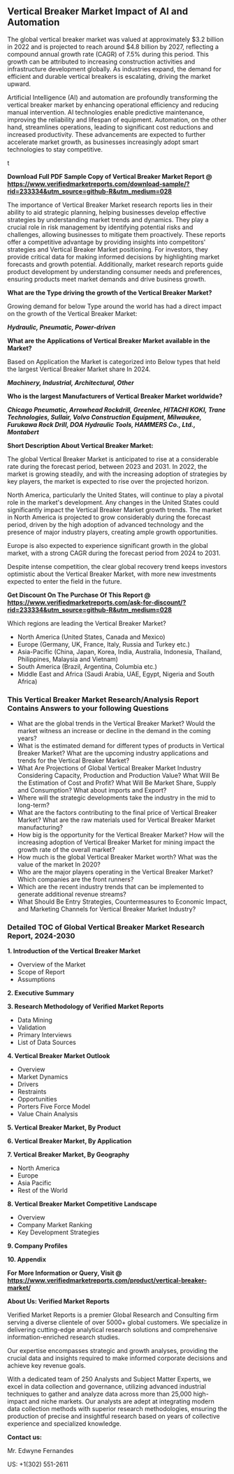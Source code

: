 <h2>Vertical Breaker Market Impact of AI and Automation</h2><p>The global vertical breaker market was valued at approximately $3.2 billion in 2022 and is projected to reach around $4.8 billion by 2027, reflecting a compound annual growth rate (CAGR) of 7.5% during this period. This growth can be attributed to increasing construction activities and infrastructure development globally. As industries expand, the demand for efficient and durable vertical breakers is escalating, driving the market upward.</p><p>Artificial Intelligence (AI) and automation are profoundly transforming the vertical breaker market by enhancing operational efficiency and reducing manual intervention. AI technologies enable predictive maintenance, improving the reliability and lifespan of equipment. Automation, on the other hand, streamlines operations, leading to significant cost reductions and increased productivity. These advancements are expected to further accelerate market growth, as businesses increasingly adopt smart technologies to stay competitive.</p>t</p><p id="" class=""><strong>Download Full PDF Sample Copy of Vertical Breaker Market Report @ <a href="https://www.verifiedmarketreports.com/download-sample/?rid=233334&utm_source=github-R&utm_medium=028" target="_blank">https://www.verifiedmarketreports.com/download-sample/?rid=233334&utm_source=github-R&utm_medium=028</a></strong></p><p>The importance of&nbsp;Vertical Breaker Market research reports lies in their ability to aid strategic planning, helping businesses develop effective strategies by understanding market trends and dynamics. They play a crucial role in risk management by identifying potential risks and challenges, allowing businesses to mitigate them proactively. These reports offer a competitive advantage by providing insights into competitors' strategies and Vertical Breaker Market positioning. For investors, they provide critical data for making informed decisions by highlighting market forecasts and growth potential. Additionally, market research reports guide product development by understanding consumer needs and preferences, ensuring products meet market demands and drive business growth.</p><p><strong>What are the&nbsp;Type driving the growth of the Vertical Breaker Market?</strong></p><p id="" class="">Growing demand for below Type around the world has had a direct impact on the growth of the Vertical Breaker Market:</p><em><strong>Hydraulic, Pneumatic, Power-driven</strong></em></p><strong>What are the&nbsp;Applications&nbsp;of Vertical Breaker Market available in the Market?</strong></p><p id="" class="">Based on Application the Market is categorized into Below types that held the largest Vertical Breaker Market share In 2024.</p><em><strong>Machinery, Industrial, Architectural, Other</strong></em></p><strong>Who is the largest Manufacturers of Vertical Breaker Market worldwide?</strong></p><p><em><strong>Chicago Pneumatic, Arrowhead Rockdrill, Greenlee, HITACHI KOKI, Trane Technologies, Sullair, Volvo Construction Equipment, Milwaukee, Furukawa Rock Drill, DOA Hydraulic Tools, HAMMERS Co., Ltd., Montabert</strong></em></p><p id="" class=""><strong>Short Description About Vertical Breaker Market:</strong></p><p>The global Vertical Breaker Market is anticipated to rise at a considerable rate during the forecast period, between 2023 and 2031. In 2022, the market is growing steadily, and with the increasing adoption of strategies by key players, the market is expected to rise over the projected horizon.</p><p>North America, particularly the United States, will continue to play a pivotal role in the market's development. Any changes in the United States could significantly impact the Vertical Breaker Market growth trends. The market in North America is projected to grow considerably during the forecast period, driven by the high adoption of advanced technology and the presence of major industry players, creating ample growth opportunities.</p><p>Europe is also expected to experience significant growth in the global market, with a strong CAGR during the forecast period from 2024 to 2031.</p><p>Despite intense competition, the clear global recovery trend keeps investors optimistic about the Vertical Breaker Market, with more new investments expected to enter the field in the future.</p><p id="" class=""><strong>Get Discount On The Purchase Of This Report @ <a href="https://www.verifiedmarketreports.com/ask-for-discount/?rid=233334&utm_source=github-R&utm_medium=028" target="_blank">https://www.verifiedmarketreports.com/ask-for-discount/?rid=233334&utm_source=github-R&utm_medium=028</a></strong></p>Which regions are leading the Vertical Breaker Market?</p><ul><li>North America (United States, Canada and Mexico)</li><li>Europe (Germany, UK, France, Italy, Russia and Turkey etc.)</li><li>Asia-Pacific (China, Japan, Korea, India, Australia, Indonesia, Thailand, Philippines, Malaysia and Vietnam)</li><li>South America (Brazil, Argentina, Columbia etc.)</li><li>Middle East and Africa (Saudi Arabia, UAE, Egypt, Nigeria and South Africa)</li></ul><h3 id="" class="">This Vertical Breaker Market Research/Analysis Report Contains Answers to your following Questions</h3><ul><li>What are the global trends in the Vertical Breaker Market? Would the market witness an increase or decline in the demand in the coming years?</li><li>What is the estimated demand for different types of products in Vertical Breaker Market? What are the upcoming industry applications and trends for the Vertical Breaker Market?</li><li>What Are Projections of Global Vertical Breaker Market Industry Considering Capacity, Production and Production Value? What Will Be the Estimation of Cost and Profit? What Will Be Market Share, Supply and Consumption? What about imports and Export?</li><li>Where will the strategic developments take the industry in the mid to long-term?</li><li>What are the factors contributing to the final price of Vertical Breaker Market? What are the raw materials used for Vertical Breaker Market manufacturing?</li><li>How big is the opportunity for the Vertical Breaker Market? How will the increasing adoption of Vertical Breaker Market for mining impact the growth rate of the overall market?</li><li>How much is the global Vertical Breaker Market worth? What was the value of the market In 2020?</li><li>Who are the major players operating in the Vertical Breaker Market? Which companies are the front runners?</li><li>Which are the recent industry trends that can be implemented to generate additional revenue streams?</li><li>What Should Be Entry Strategies, Countermeasures to Economic Impact, and Marketing Channels for Vertical Breaker Market Industry?</li></ul><h3 id="" class="">Detailed TOC of Global Vertical Breaker Market Research Report, 2024-2030</h3><p id="" class=""><strong>1. Introduction of the Vertical Breaker Market</strong></p><ul><li>Overview of the Market</li><li>Scope of Report</li><li>Assumptions</li></ul><p id="" class=""><strong>2. Executive Summary</strong></p><p id="" class=""><strong>3. Research Methodology of Verified Market Reports</strong></p><ul><li>Data Mining</li><li>Validation</li><li>Primary Interviews</li><li>List of Data Sources</li></ul><p id="" class=""><strong>4. Vertical Breaker Market Outlook</strong></p><ul><li>Overview</li><li>Market Dynamics</li><li>Drivers</li><li>Restraints</li><li>Opportunities</li><li>Porters Five Force Model</li><li>Value Chain Analysis</li></ul><p id="" class=""><strong>5. Vertical Breaker Market, By Product</strong></p><p id="" class=""><strong>6. Vertical Breaker Market, By Application</strong></p><p id="" class=""><strong>7. Vertical Breaker Market, By Geography</strong></p><ul><li>North America</li><li>Europe</li><li>Asia Pacific</li><li>Rest of the World</li></ul><p id="" class=""><strong>8. Vertical Breaker Market Competitive Landscape</strong></p><ul><li>Overview</li><li>Company Market Ranking</li><li>Key Development Strategies</li></ul><p id="" class=""><strong>9. Company Profiles</strong></p><p id="" class=""><strong>10. Appendix</strong></p><p id="" class=""><strong>For More Information or Query, Visit @ <a href="https://www.verifiedmarketreports.com/product/vertical-breaker-market/" target="_blank">https://www.verifiedmarketreports.com/product/vertical-breaker-market/</a></strong></p><p id="" class=""><strong>About Us: Verified Market Reports</strong></p><p id="" class="">Verified Market Reports is a premier Global Research and Consulting firm serving a diverse clientele of over 5000+ global customers. We specialize in delivering cutting-edge analytical research solutions and comprehensive information-enriched research studies.</p><p id="" class="">Our expertise encompasses strategic and growth analyses, providing the crucial data and insights required to make informed corporate decisions and achieve key revenue goals.</p><p id="" class="">With a dedicated team of 250 Analysts and Subject Matter Experts, we excel in data collection and governance, utilizing advanced industrial techniques to gather and analyze data across more than 25,000 high-impact and niche markets. Our analysts are adept at integrating modern data collection methods with superior research methodologies, ensuring the production of precise and insightful research based on years of collective experience and specialized knowledge.</p><p id="" class=""><strong>Contact us:</strong></p><p id="" class="">Mr. Edwyne Fernandes</p><p id="" class="">US: +1(302) 551-2611</p>